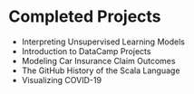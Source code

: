 
# Completed Projects

- Interpreting Unsupervised Learning Models
- Introduction to DataCamp Projects
- Modeling Car Insurance Claim Outcomes
- The GitHub History of the Scala Language
- Visualizing COVID-19
